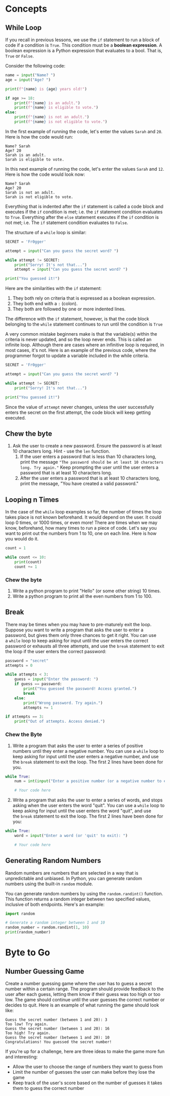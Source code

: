 
# Concepts
## While Loop
If you recall in previous lessons, we use the `if` statement to run a block of code if a condition is `True`. This condition must be a **boolean expression**. A boolean expression is a Python expression that evaluates to a bool. That is, `True` or `False`.

Consider the following code:

```python
name = input("Name? ")
age = input("Age? ")

print(f"{name} is {age} years old!")

if age >= 18:
	print(f"{name} is an adult.")
	print(f"{name} is eligible to vote.")
else:
	print(f"{name} is not an adult.")
	print(f"{name} is not eligible to vote.")
```

In the first example of running the code, let's enter the values `Sarah` and `20`. Here is how the code would run:
```
Name? Sarah
Age? 20
Sarah is an adult.
Sarah is eligible to vote.
```

In this next example of running the code, let's enter the values `Sarah` and `12`. Here is how the code would look now:
```
Name? Sarah
Age? 20
Sarah is not an adult.
Sarah is not eligible to vote.
```

Everything that is indented after the `if` statement is called a code block and executes if the `if` condition is met; i.e. the `if` statement condition evaluates to `True`. Everything after the `else` statement executes if the `if` condition is not met; i.e. The `if` statement condition evaluates to `False`.

The structure of a `while` loop is similar:
```python
SECRET = 'Fr0gger'

attempt = input("Can you guess the secret word? ")

while attempt != SECRET:
	print("Sorry! It's not that...")
	attempt = input("Can you guess the secret word? ")

print("You guessed it!")
```

Here are the similarities with the `if` statement:
1. They both rely on criteria that is expressed as a boolean expression.
2. They both end with a `:` (colon).
3. They both are followed by one or more indented lines.

The difference with the `if` statement, however, is that the code block belonging to the `while` statement continues to run until the condition is `True`

A very common mistake beginners make is that the variable(s) within the criteria is never updated, and so the loop never ends. This is called an infinite loop. Although there are cases where an infinitive loop is required, in most cases, it's not.
Here is an example of the previous code, where the programmer forgot to update a variable included in the while criteria.

```python
SECRET = 'Fr0gger'

attempt = input("Can you guess the secret word? ")

while attempt != SECRET:
	print("Sorry! It's not that...")

print("You guessed it!")
```

Since the value of `attempt` never changes, unless the user successfully enters the secret on the first attempt, the code block will keep getting executed.

## Chew the byte
1. Ask the user to create a new password. Ensure the password is at least 10 characters long. Hint - use the `len` function.
	1. If the user enters a password that is less than 10 characters long, print the message `"The password should be at least 10 characters long. Try again."` Keep prompting the user until the user enters a password that is at least 10 characters long.
	2. After the user enters a password that is at least 10 characters long, print the message, "You have created a valid password."

## Looping n Times
In the case of the `while` loop examples so far, the number of times the loop takes place is not known beforehand. It would depend on the user. It could loop 0 times, or 1000 times, or even more! There are times when we may know, beforehand, how many times to run a piece of code.
Let's say you want to print out the numbers from 1 to 10, one on each line. Here is how you would do it.

```python
count = 1

while count <= 10:
	print(count)
	count += 1
```

### Chew the byte
1. Write a python program to print "Hello" (or some other string) 10 times.
2. Write a python program to print all the even numbers from 1 to 100.

## Break

There may be times when you may have to pre-maturely exit the loop. 
Suppose you want to write a program that asks the user to enter a password, but gives them only three chances to get it right. You can use a `while` loop to keep asking for input until the user enters the correct password or exhausts all three attempts, and use the `break` statement to exit the loop if the user enters the correct password:

```python
password = "secret"
attempts = 0

while attempts < 3:
    guess = input("Enter the password: ")
    if guess == password:
        print("You guessed the password! Access granted.")
        break
    else:
        print("Wrong password. Try again.")
        attempts += 1

if attempts == 3:
    print("Out of attempts. Access denied.")
```

### Chew the Byte
1. Write a program that asks the user to enter a series of positive numbers until they enter a negative number. You can use a `while` loop to keep asking for input until the user enters a negative number, and use the `break` statement to exit the loop. The first 2 lines have been done for you.
```python
while True:
    num = int(input("Enter a positive number (or a negative number to exit): "))

	# Your code here
```
2. Write a program that asks the user to enter a series of words, and stops asking when the user enters the word "quit". You can use a `while` loop to keep asking for input until the user enters the word "quit", and use the `break` statement to exit the loop. The first 2 lines have been done for you:

```python
while True:
    word = input("Enter a word (or 'quit' to exit): ")

	# Your code here
```

## Generating Random Numbers

Random numbers are numbers that are selected in a way that is unpredictable and unbiased. In Python, you can generate random numbers using the built-in `random` module.

You can generate random numbers by using the `random.randint()` function. This function returns a random integer between two specified values, inclusive of both endpoints. Here's an example:

```python
import random

# Generate a random integer between 1 and 10
random_number = random.randint(1, 10)
print(random_number)
```
 

# Byte to Go

## Number Guessing Game

Create a number guessing game where the user has to guess a secret number within a certain range. The program should provide feedback to the user after each guess, letting them know if their guess was too high or too low. The game should continue until the user guesses the correct number or decides to quit. 
Here is an example of what running the game should look like:
```
Guess the secret number (between 1 and 20): 3
Too low! Try again.
Guess the secret number (between 1 and 20): 16
Too high! Try again.
Guess the secret number (between 1 and 20): 10
Congratulations! You guessed the secret number!
```

If you're up for a challenge, here are three ideas to make the game more fun and interesting:

- Allow the user to choose the range of numbers they want to guess from
-   Limit the number of guesses the user can make before they lose the game
-   Keep track of the user's score based on the number of guesses it takes them to guess the correct number